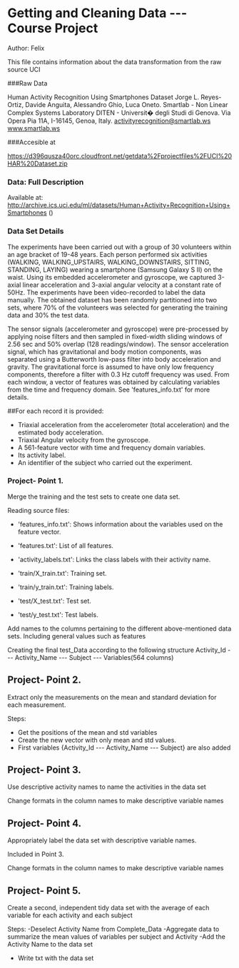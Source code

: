 Getting and Cleaning Data --- Course Project
========================================================

Author: Felix

This file contains information about the data transformation from the raw source UCI


###Raw Data


Human Activity Recognition Using Smartphones Dataset
Jorge L. Reyes-Ortiz, Davide Anguita, Alessandro Ghio, Luca Oneto.
Smartlab - Non Linear Complex Systems Laboratory
DITEN - Universit� degli Studi di Genova.
Via Opera Pia 11A, I-16145, Genoa, Italy.
activityrecognition@smartlab.ws
www.smartlab.ws

###Accesible at

https://d396qusza40orc.cloudfront.net/getdata%2Fprojectfiles%2FUCI%20HAR%20Dataset.zip

### Data: Full Description

Available at: http://archive.ics.uci.edu/ml/datasets/Human+Activity+Recognition+Using+Smartphones
()

### Data Set Details

The experiments have been carried out with a group of 30 volunteers within an age bracket of 19-48 years. Each person performed six activities (WALKING, WALKING_UPSTAIRS, WALKING_DOWNSTAIRS, SITTING, STANDING, LAYING) wearing a smartphone (Samsung Galaxy S II) on the waist. Using its embedded accelerometer and gyroscope, we captured 3-axial linear acceleration and 3-axial angular velocity at a constant rate of 50Hz. The experiments have been video-recorded to label the data manually. The obtained dataset has been randomly partitioned into two sets, where 70% of the volunteers was selected for generating the training data and 30% the test data. 

The sensor signals (accelerometer and gyroscope) were pre-processed by applying noise filters and then sampled in fixed-width sliding windows of 2.56 sec and 50% overlap (128 readings/window). The sensor acceleration signal, which has gravitational and body motion components, was separated using a Butterworth low-pass filter into body acceleration and gravity. The gravitational force is assumed to have only low frequency components, therefore a filter with 0.3 Hz cutoff frequency was used. From each window, a vector of features was obtained by calculating variables from the time and frequency domain. See 'features_info.txt' for more details. 

##For each record it is provided:

- Triaxial acceleration from the accelerometer (total acceleration) and the estimated body acceleration.
- Triaxial Angular velocity from the gyroscope. 
- A 561-feature vector with time and frequency domain variables. 
- Its activity label. 
- An identifier of the subject who carried out the experiment.


### Project- Point 1. 

Merge the training and the test sets to create one data set.

Reading source files:

- 'features_info.txt': Shows information about the variables used on the feature vector.

- 'features.txt': List of all features.

- 'activity_labels.txt': Links the class labels with their activity name.

- 'train/X_train.txt': Training set.

- 'train/y_train.txt': Training labels.

- 'test/X_test.txt': Test set.

- 'test/y_test.txt': Test labels.

Add names to the columns pertaining to the different above-mentioned data sets.
Including general values such as features


Creating the final test_Data according to the following structure
 Activity_Id ---  Activity_Name --- Subject --- Variables(564 columns) 


## Project- Point 2.

Extract only the measurements on the mean and standard deviation for each measurement. 

Steps: 
- Get the positions of the mean and std variables
- Create the new vector with only mean and std values.
- First variables {Activity_Id ---  Activity_Name --- Subject} are also added


## Project- Point 3. 

Use descriptive activity names to name the activities in the data set

Change formats in the column names to make descriptive variable names


## Project- Point 4.

Appropriately label the data set with descriptive variable names.

Included in Point 3.

Change formats in the column names to make descriptive variable names


## Project- Point 5.

Create a second, independent tidy data set with the average of each variable for each activity and each subject

Steps:
-Deselect Activity Name from Complete_Data
-Aggregate data to summarize the mean values of variables per subject and Activity
-Add the Activity Name to the data set 
- Write txt with the data set


